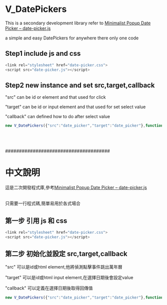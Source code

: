 
<h1>V_DatePickers</h1>

This is a secondary development library refer to [Minimalist Popup Date Picker – date-picker.js](https://www.cssscript.com/popup-date-picker/)

a simple and easy DatePickers for anywhere
there only one code

<h2>
Step1 include js and css
</h2>

``````js
<link rel="stylesheet" href="date-picker.css">
<script src="date-picker.js"></script>
``````


<h2>
Step2 new instance and set src,target,callback
</h2>
"src" can be id or element and that used for click

"target" can be id or input element and that used for set select value

"callback" can defined how to do after select value

``````js
new V_DatePickers({"src":"date_picker","target":"date_picker"},function(ret){});
``````


<br><br><br>
######################################
<h1>中文說明</h1>

這是二次開發程式庫,參考[Minimalist Popup Date Picker – date-picker.js](https://www.cssscript.com/popup-date-picker/)

<br>
只需要一行程式碼,簡單易用於各式場合
<br>


<h2>
第一步 引用 js 和 css
</h2>

``````js
<link rel="stylesheet" href="date-picker.css">
<script src="date-picker.js"></script>
``````


<h2>
第二步
初始化並設定 src,target,callback
</h2>
"src" 可以是id或html element,他將偵測點擊事件跳出萬年曆

"target" 可以是id或html input element,在選擇日期後會設定value

"callback" 可以定義在選擇日期後取得回傳值

``````js
new V_DatePickers({"src":"date_picker","target":"date_picker"},function(ret){});
``````
